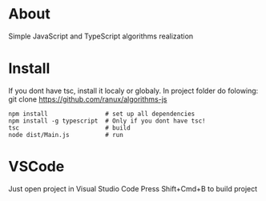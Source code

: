 # About
Simple JavaScript and TypeScript algorithms realization

# Install
If you dont have tsc, install it localy or globaly. In project folder do folowing: 
git clone https://github.com/ranux/algorithms-js

```
npm install                # set up all dependencies
npm install -g typescript  # Only if you dont have tsc!
tsc                        # build
node dist/Main.js          # run
```

# VSCode
Just open project in Visual Studio Code
Press Shift+Cmd+B to build project
